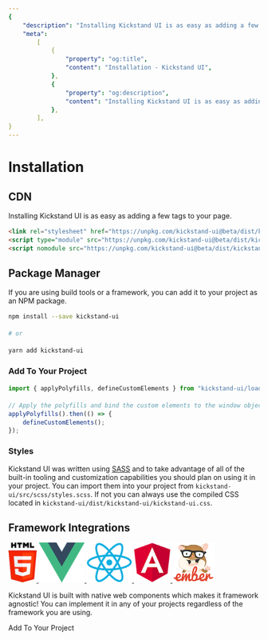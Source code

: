 ```yaml
---
{
    "description": "Installing Kickstand UI is as easy as adding a few tags to your page. You can also install it using your favorite package manager.",
    "meta":
        [
            {
                "property": "og:title",
                "content": "Installation - Kickstand UI",
            },
            {
                "property": "og:description",
                "content": "Installing Kickstand UI is as easy as adding a few tags to your page. You can also install it using your favorite package manager.",
            },
        ],
}
---
```


# Installation

## CDN

Installing Kickstand UI is as easy as adding a few tags to your page.

```html
<link rel="stylesheet" href="https://unpkg.com/kickstand-ui@beta/dist/kickstand-ui/kickstand-ui.css" />
<script type="module" src="https://unpkg.com/kickstand-ui@beta/dist/kickstand-ui/kickstand-ui.esm.js"></script>
<script nomodule src="https://unpkg.com/kickstand-ui@beta/dist/kickstand-ui/kickstand-ui.js"></script>
```

## Package Manager

If you are using build tools or a framework, you can add it to your project as an NPM package.

```bash
npm install --save kickstand-ui

# or

yarn add kickstand-ui
```

### Add To Your Project

```js
import { applyPolyfills, defineCustomElements } from "kickstand-ui/loader";

// Apply the polyfills and bind the custom elements to the window object
applyPolyfills().then(() => {
    defineCustomElements();
});
```

### Styles

Kickstand UI was written using [SASS](https://sass-lang.com/) and to take advantage of all of the built-in tooling and customization capabilities you should plan on using it in your project. You can import them into your project from `kickstand-ui/src/scss/styles.scss`. If not you can always use the compiled CSS located in `kickstand-ui/dist/kickstand-ui/kickstand-ui.css`.

## Framework Integrations

<div class="display-flex flex-wrap space-around my-lg">
    <a href="/getting-started/installation.html" class="mb-md">
        <img src="/images/frameworks/HTML5.JPG" alt="HTML5" title="HTML5" style="width:auto; height:80px;" />
    </a>
    <a href="/getting-started/framework-integrations/vue.html" class="mb-md">
        <img src="/images/frameworks/vuejs.png" alt="Vuejs" title="Vuejs" style="width:auto; height:80px;" />
    </a>
    <a href="/getting-started/framework-integrations/react.html" class="mb-md">
        <img src="/images/frameworks/react.png" alt="React" title="React" style="width:auto; height:80px;" />
    </a>
    <a href="/getting-started/framework-integrations/angular.html" class="mb-md">
        <img src="/images/frameworks/angular.png" alt="Angular" title="Angular" style="width:auto; height:80px;" />
    </a>
    <a href="/getting-started/framework-integrations/ember.html" class="mb-md">
        <img src="/images/frameworks/emberjs.png" alt="Ember" title="Ember" style="width:auto; height:80px;" />
    </a>
</div>

Kickstand UI is built with native web components which makes it framework agnostic! You can implement it in any of your projects regardless of the framework you are using.

<div class="my-lg text-center">
    <ks-button display="hollow" href="/getting-started/framework-integrations/overview.html">Add To Your Project</ks-button>
</div>
